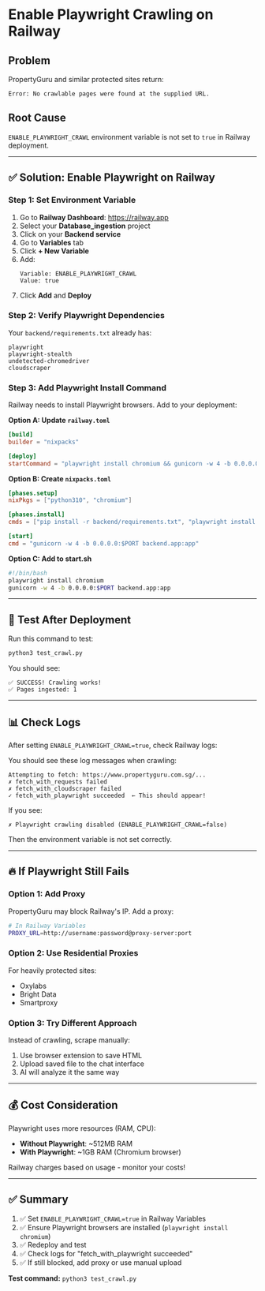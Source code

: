 # Enable Playwright Crawling on Railway

## Problem
PropertyGuru and similar protected sites return:
```
Error: No crawlable pages were found at the supplied URL.
```

## Root Cause
`ENABLE_PLAYWRIGHT_CRAWL` environment variable is not set to `true` in Railway deployment.

---

## ✅ Solution: Enable Playwright on Railway

### Step 1: Set Environment Variable

1. Go to **Railway Dashboard**: https://railway.app
2. Select your **Database_ingestion** project
3. Click on your **Backend service**
4. Go to **Variables** tab
5. Click **+ New Variable**
6. Add:
   ```
   Variable: ENABLE_PLAYWRIGHT_CRAWL
   Value: true
   ```
7. Click **Add** and **Deploy**

### Step 2: Verify Playwright Dependencies

Your `backend/requirements.txt` already has:
```
playwright
playwright-stealth
undetected-chromedriver
cloudscraper
```

### Step 3: Add Playwright Install Command

Railway needs to install Playwright browsers. Add to your deployment:

**Option A: Update `railway.toml`**
```toml
[build]
builder = "nixpacks"

[deploy]
startCommand = "playwright install chromium && gunicorn -w 4 -b 0.0.0.0:$PORT backend.app:app"
```

**Option B: Create `nixpacks.toml`**
```toml
[phases.setup]
nixPkgs = ["python310", "chromium"]

[phases.install]
cmds = ["pip install -r backend/requirements.txt", "playwright install chromium"]

[start]
cmd = "gunicorn -w 4 -b 0.0.0.0:$PORT backend.app:app"
```

**Option C: Add to start.sh**
```bash
#!/bin/bash
playwright install chromium
gunicorn -w 4 -b 0.0.0.0:$PORT backend.app:app
```

---

## 🧪 Test After Deployment

Run this command to test:
```bash
python3 test_crawl.py
```

You should see:
```
✅ SUCCESS! Crawling works!
✅ Pages ingested: 1
```

---

## 📊 Check Logs

After setting `ENABLE_PLAYWRIGHT_CRAWL=true`, check Railway logs:

You should see these log messages when crawling:
```
Attempting to fetch: https://www.propertyguru.com.sg/...
✗ fetch_with_requests failed
✗ fetch_with_cloudscraper failed
✓ fetch_with_playwright succeeded  ← This should appear!
```

If you see:
```
✗ Playwright crawling disabled (ENABLE_PLAYWRIGHT_CRAWL=false)
```
Then the environment variable is not set correctly.

---

## 🔥 If Playwright Still Fails

### Option 1: Add Proxy
PropertyGuru may block Railway's IP. Add a proxy:

```bash
# In Railway Variables
PROXY_URL=http://username:password@proxy-server:port
```

### Option 2: Use Residential Proxies
For heavily protected sites:
- Oxylabs
- Bright Data
- Smartproxy

### Option 3: Try Different Approach
Instead of crawling, scrape manually:
1. Use browser extension to save HTML
2. Upload saved file to the chat interface
3. AI will analyze it the same way

---

## 💰 Cost Consideration

Playwright uses more resources (RAM, CPU):
- **Without Playwright**: ~512MB RAM
- **With Playwright**: ~1GB RAM (Chromium browser)

Railway charges based on usage - monitor your costs!

---

## ✅ Summary

1. ✅ Set `ENABLE_PLAYWRIGHT_CRAWL=true` in Railway Variables
2. ✅ Ensure Playwright browsers are installed (`playwright install chromium`)
3. ✅ Redeploy and test
4. ✅ Check logs for "fetch_with_playwright succeeded"
5. ✅ If still blocked, add proxy or use manual upload

**Test command:** `python3 test_crawl.py`
